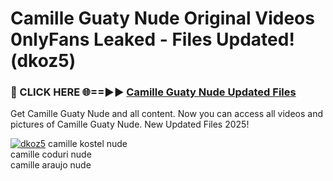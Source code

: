 # Camille Guaty Nude Original Videos 0nlyFans Leaked - Files Updated! (dkoz5)

<h3>🔴 CLICK HERE 🌐==►► <a href="https://tinyurl.com/yrmya6cz" rel="nofollow">Camille Guaty Nude Updated Files</a></h3>

Get Camille Guaty Nude and all content. Now you can access all videos and pictures of Camille Guaty Nude. New Updated Files 2025!

[![dkoz5](https://i.imgur.com/FMdXYCs.gif)](https://tinyurl.com/yrmya6cz)
camille kostel nude<br>
camille coduri nude<br>
camille araujo nude
